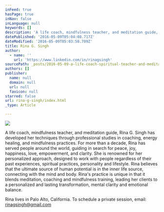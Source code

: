 ```yaml
---
inFeed: true
hasPage: true
inNav: false
inLanguage: null
keywords: []
description: 'A life coach, mindfulness teacher, and meditation guide, Rina G. Singh has developed her techniques through professional studies in coaching, energy healing, and mindfulness practices. For more than a decade, Rina has served people around the world, guiding in search for peace, joy, happiness, love, empowerment, and clarity. She is renowned for her personalized approach, designed to work with people regardless of their past experiences, spiritual practices, personality and lifestyle. Rina believes that the ultimate source of human potential is in the inner life source, connecting with the mind and body. Rina’s practice is unique in that it blends meditation, coaching and mindfulness training, leading her clients to a personalized and lasting transformation, mental clarity and emotional balance.'
datePublished: '2016-05-09T05:04:08.717Z'
dateModified: '2016-05-09T05:03:50.709Z'
title: Rina G. Singh
author:
  - name: ''
    url: 'https://www.linkedin.com/in/rinagsingh'
sourcePath: _posts/2016-05-09-a-life-coach-spiritual-teacher-and-meditation-guide-rina.md
authors: []
publisher:
  name: null
  domain: null
  url: null
  favicon: null
starred: false
url: rina-g-singh/index.html
_type: Article

---
```

![](https://s3-us-west-2.amazonaws.com/the-grid-img/p/1bed85bda16c9beb360a0e2fe3516d038fc45867.jpg)

A life coach, mindfulness teacher, and meditation guide, Rina G. Singh has developed her techniques through professional studies in coaching, energy healing, and mindfulness practices. For more than a decade, Rina has served people around the world, guiding in search for peace, joy, happiness, love, empowerment, and clarity. She is renowned for her personalized approach, designed to work with people regardless of their past experiences, spiritual practices, personality and lifestyle. Rina believes that the ultimate source of human potential is in the inner life source, connecting with the mind and body. Rina's practice is unique in that it blends meditation, coaching and mindfulness training, leading her clients to a personalized and lasting transformation, mental clarity and emotional balance.

Rina lives in Palo Alto, California. To schedule a private session, email: rinagsingh@gmail.com